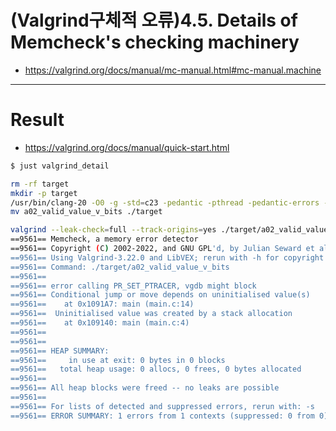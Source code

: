 # (Valgrind구체적 오류)4.5. Details of Memcheck's checking machinery
- https://valgrind.org/docs/manual/mc-manual.html#mc-manual.machine

<hr />

# Result
- https://valgrind.org/docs/manual/quick-start.html

```bash
$ just valgrind_detail

rm -rf target
mkdir -p target
/usr/bin/clang-20 -O0 -g -std=c23 -pedantic -pthread -pedantic-errors -lm -Wall -Wextra -ggdb -Werror ./src/main.c -o a02_valid_value_v_bits
mv a02_valid_value_v_bits ./target

valgrind --leak-check=full --track-origins=yes ./target/a02_valid_value_v_bits
==9561== Memcheck, a memory error detector
==9561== Copyright (C) 2002-2022, and GNU GPL'd, by Julian Seward et al.
==9561== Using Valgrind-3.22.0 and LibVEX; rerun with -h for copyright info
==9561== Command: ./target/a02_valid_value_v_bits
==9561==
==9561== error calling PR_SET_PTRACER, vgdb might block
==9561== Conditional jump or move depends on uninitialised value(s)
==9561==    at 0x1091A7: main (main.c:14)
==9561==  Uninitialised value was created by a stack allocation
==9561==    at 0x109140: main (main.c:4)
==9561==
==9561==
==9561== HEAP SUMMARY:
==9561==     in use at exit: 0 bytes in 0 blocks
==9561==   total heap usage: 0 allocs, 0 frees, 0 bytes allocated
==9561==
==9561== All heap blocks were freed -- no leaks are possible
==9561==
==9561== For lists of detected and suppressed errors, rerun with: -s
==9561== ERROR SUMMARY: 1 errors from 1 contexts (suppressed: 0 from 0)
```
